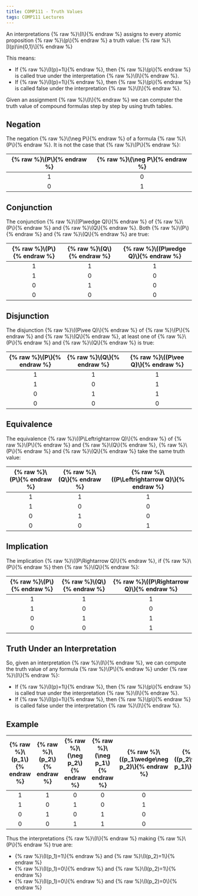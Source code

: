 ```yaml
---
title: COMP111 - Truth Values
tags: COMP111 Lectures
---
```

An interpretations {% raw %}\\\(I\\\){% endraw %} assigns to every atomic proposition {% raw %}\\\(p\\\){% endraw %} a truth value:
{% raw %}\\\[I(p)\in\{0,1\}\\\]{% endraw %}

This means:

* If {% raw %}\\\(I(p)=1\\\){% endraw %}, then {% raw %}\\\(p\\\){% endraw %} is called true under the interpretation {% raw %}\\\(I\\\){% endraw %}.
* If {% raw %}\\\(I(p)=1\\\){% endraw %}, then {% raw %}\\\(p\\\){% endraw %} is called false under the interpretation {% raw %}\\\(I\\\){% endraw %}.

Given an assignment {% raw %}\\\(I\\\){% endraw %} we can computer the truth value of compound formulas step by step by using truth tables.

## Negation
The negation {% raw %}\\\(\neg P\\\){% endraw %} of a formula {% raw %}\\\(P\\\){% endraw %}. It is not the case that {% raw %}\\\(P\\\){% endraw %}:

| {% raw %}\\\(P\\\){% endraw %} | {% raw %}\\\(\neg P\\\){% endraw %} |
| :-: | :-: |
| 1 | 0 |
| 0 | 1 |

## Conjunction
The conjunction {% raw %}\\\((P\wedge Q)\\\){% endraw %} of {% raw %}\\\(P\\\){% endraw %} and {% raw %}\\\(Q\\\){% endraw %}. Both {% raw %}\\\(P\\\){% endraw %} and {% raw %}\\\(Q\\\){% endraw %} are true:

| {% raw %}\\\(P\\\){% endraw %} | {% raw %}\\\(Q\\\){% endraw %} | {% raw %}\\\((P\wedge Q)\\\){% endraw %} |
| :-: | :-: | :-: |
| 1 | 1 | 1 |
| 1 | 0 | 0 |
| 0 | 1 | 0 | 
| 0 | 0 | 0 |

## Disjunction
The disjunction {% raw %}\\\((P\vee Q)\\\){% endraw %} of {% raw %}\\\(P\\\){% endraw %} and {% raw %}\\\(Q\\\){% endraw %}, at least one of {% raw %}\\\(P\\\){% endraw %} and {% raw %}\\\(Q\\\){% endraw %} is true:

| {% raw %}\\\(P\\\){% endraw %} | {% raw %}\\\(Q\\\){% endraw %} | {% raw %}\\\((P\vee Q)\\\){% endraw %} |
| :-: | :-: | :-: |
| 1 | 1 | 1 |
| 1 | 0 | 1 |
| 0 | 1 | 1 | 
| 0 | 0 | 0 |

## Equivalence
The equivalence {% raw %}\\\((P\Leftrightarrow Q)\\\){% endraw %} of {% raw %}\\\(P\\\){% endraw %} and {% raw %}\\\(Q\\\){% endraw %}, {% raw %}\\\(P\\\){% endraw %} and {% raw %}\\\(Q\\\){% endraw %} take the same truth value:

| {% raw %}\\\(P\\\){% endraw %} | {% raw %}\\\(Q\\\){% endraw %} | {% raw %}\\\((P\Leftrightarrow Q)\\\){% endraw %} |
| :-: | :-: | :-: |
| 1 | 1 | 1 |
| 1 | 0 | 0 |
| 0 | 1 | 0 | 
| 0 | 0 | 1 |

## Implication
The implication {% raw %}\\\((P\Rightarrow Q)\\\){% endraw %}, if {% raw %}\\\(P\\\){% endraw %} then {% raw %}\\\(Q\\\){% endraw %}:


| {% raw %}\\\(P\\\){% endraw %} | {% raw %}\\\(Q\\\){% endraw %} | {% raw %}\\\((P\Rightarrow Q)\\\){% endraw %} |
| :-: | :-: | :-: |
| 1 | 1 | 1 |
| 1 | 0 | 0 |
| 0 | 1 | 1 | 
| 0 | 0 | 1 |

## Truth Under an Interpretation
So, given an interpretation {% raw %}\\\(I\\\){% endraw %}, we can compute the truth value of any formula {% raw %}\\\(P\\\){% endraw %} under {% raw %}\\\(I\\\){% endraw %}:

* If {% raw %}\\\(I(p)=1\\\){% endraw %}, then {% raw %}\\\(p\\\){% endraw %} is called true under the interpretation {% raw %}\\\(I\\\){% endraw %}.
* If {% raw %}\\\(I(p)=1\\\){% endraw %}, then {% raw %}\\\(p\\\){% endraw %} is called false under the interpretation {% raw %}\\\(I\\\){% endraw %}.

## Example

| {% raw %}\\\(p_1\\\){% endraw %} | {% raw %}\\\(p_2\\\){% endraw %} | {% raw %}\\\(\neg p_2\\\){% endraw %} | {% raw %}\\\(\neg p_1\\\){% endraw %} | {% raw %}\\\((p_1\wedge\neg p_2)\\\){% endraw %} | {% raw %}\\\((p_2\wedge\neg p_1)\\\){% endraw %}| {% raw %}\\\(P\\\){% endraw %} |
| :-: | :-: | :-: | :-: | :-: | :-: | :-: |
| 1 | 1 | 0 | 0 | 0 | 0 | 1 |
| 1 | 0 | 1 | 0 | 1 | 0 | 0 |
| 0 | 1 | 0 | 1 | 0 | 1 | 1 |
| 0 | 0 | 1 | 1 | 0 | 0 | 1 |

Thus the interpretations {% raw %}\\\(I\\\){% endraw %} making {% raw %}\\\(P\\\){% endraw %} true are:

* {% raw %}\\\(I(p_1)=1\\\){% endraw %} and {% raw %}\\\(I(p_2)=1\\\){% endraw %}
* {% raw %}\\\(I(p_1)=0\\\){% endraw %} and {% raw %}\\\(I(p_2)=1\\\){% endraw %}
* {% raw %}\\\(I(p_1)=0\\\){% endraw %} and {% raw %}\\\(I(p_2)=0\\\){% endraw %}
